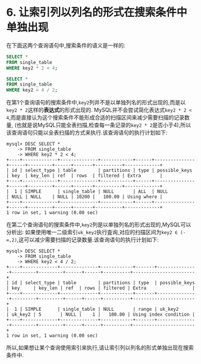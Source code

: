 # 6. 让索引列以列名的形式在搜索条件中单独出现

在下面这两个查询语句中,搜索条件的语义是一样的:

```sql
SELECT * 
FROM single_table 
WHERE key2 * 2 < 4;
```

```sql
SELECT * 
FROM single_table 
WHERE key2 < 4 / 2;
```

在第1个查询语句的搜索条件中,`key2`列并不是以单独列名的形式出现的,而是以`key2 * 2`这样的**表达式**的形式出现的.
MySQL并不会尝试简化表达式`key2 * 2 < 4`,而是直接认为这个搜索条件不能形成合适的扫描区间来减少需要扫描的记录数量,
(也就是说MySQL只能全表扫描,检查每一条记录的`key2 * 2`是否小于4),所以该查询语句只能以全表扫描的方式来执行.该查询语句的执行计划如下:

```
mysql> DESC SELECT * 
    -> FROM single_table 
    -> WHERE key2 * 2 < 4;
+----+-------------+--------------+------------+------+---------------+------+---------+------+-------+----------+-------------+
| id | select_type | table        | partitions | type | possible_keys | key  | key_len | ref  | rows  | filtered | Extra       |
+----+-------------+--------------+------------+------+---------------+------+---------+------+-------+----------+-------------+
|  1 | SIMPLE      | single_table | NULL       | ALL  | NULL          | NULL | NULL    | NULL | 10200 |   100.00 | Using where |
+----+-------------+--------------+------------+------+---------------+------+---------+------+-------+----------+-------------+
1 row in set, 1 warning (0.00 sec)
```

在第二个查询语句的搜索条件中,`key2`列是以单独列名的形式出现的,MySQL可以分析出:
如果使用唯一二级索引`uk_key2`执行査询,对应的扫描区间为`key2 ∈ (-∞,2)`,这可以减少需要扫描的记录数量.该查询语句的执行计划如下:

```
mysql> DESC SELECT * 
    -> FROM single_table 
    -> WHERE key2 < 4 / 2;
+----+-------------+--------------+------------+-------+---------------+---------+---------+------+------+----------+-----------------------+
| id | select_type | table        | partitions | type  | possible_keys | key     | key_len | ref  | rows | filtered | Extra                 |
+----+-------------+--------------+------------+-------+---------------+---------+---------+------+------+----------+-----------------------+
|  1 | SIMPLE      | single_table | NULL       | range | uk_key2       | uk_key2 | 5       | NULL |    1 |   100.00 | Using index condition |
+----+-------------+--------------+------------+-------+---------------+---------+---------+------+------+----------+-----------------------+
1 row in set, 1 warning (0.00 sec)
```

所以,如果想让某个查询使用索引来执行,请让索引列以列名的形式单独出现在搜索条件中.
